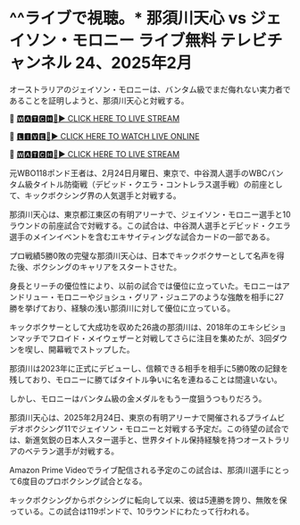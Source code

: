 # ^^ライブで視聴。* 那須川天心 vs ジェイソン・モロニー ライブ無料 テレビチャンネル 24、2025年2月
オーストラリアのジェイソン・モロニーは、バンタム級でまだ侮れない実力者であることを証明しようと、那須川天心と対戦する。

🔴 [🆆🅰🆃🅲🅷🔴▶️ CLICK HERE TO LIVE STREAM](https://boie-war-nai-keo.blogspot.com/)

🔴 [🅻🅸🆅🅴🔴▶️ CLICK HERE TO WATCH LIVE ONLINE](https://boie-war-nai-keo.blogspot.com/)

🔴 [🆆🅰🆃🅲🅷🔴▶️ CLICK HERE TO LIVE STREAM](https://boie-war-nai-keo.blogspot.com/)

元WBO118ポンド王者は、2月24日月曜日、東京で、中谷潤人選手のWBCバンタム級タイトル防衛戦（デビッド・クエラ・コントレラス選手戦）の前座として、キックボクシング界の人気選手と対戦する。

那須川天心は、東京都江東区の有明アリーナで、ジェイソン・モロニー選手と10ラウンドの前座試合で対戦する。この試合は、中谷潤人選手とデビッド・クエラ選手のメインイベントを含むエキサイティングな試合カードの一部である。

プロ戦績5勝0敗の完璧な那須川天心は、日本でキックボクサーとして名声を得た後、ボクシングのキャリアをスタートさせた。

身長とリーチの優位性により、以前の試合では優位に立っていた。モロニーはアンドリュー・モロニーやジョシュ・グリア・ジュニアのような強敵を相手に27勝を挙げており、経験の浅い那須川に対して優位に立っている。

キックボクサーとして大成功を収めた26歳の那須川は、2018年のエキシビションマッチでフロイド・メイウェザーと対戦してさらに注目を集めたが、3回ダウンを喫し、開幕戦でストップした。

那須川は2023年に正式にデビューし、信頼できる相手を相手に5勝0敗の記録を残しており、モロニーに勝てばタイトル争いに名を連ねることは間違いない。

しかし、モロニーはバンタム級の金メダルをもう一度狙うつもりだろう。

那須川天心は、2025年2月24日、東京の有明アリーナで開催されるプライムビデオボクシング11でジェイソン・モロニーと対戦する予定だ。この待望の試合では、新進気鋭の日本人スター選手と、世界タイトル保持経験を持つオーストラリアのベテラン選手が対戦する。

Amazon Prime Videoでライブ配信される予定のこの試合は、那須川選手にとって6度目のプロボクシング試合となる。

​​キックボクシングからボクシングに転向して以来、彼は5連勝を誇り、無敗を保っている。この試合は119ポンドで、10ラウンドにわたって行われる。
